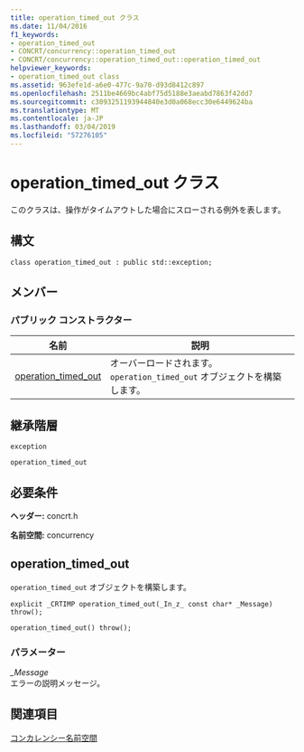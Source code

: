 ```yaml
---
title: operation_timed_out クラス
ms.date: 11/04/2016
f1_keywords:
- operation_timed_out
- CONCRT/concurrency::operation_timed_out
- CONCRT/concurrency::operation_timed_out::operation_timed_out
helpviewer_keywords:
- operation_timed_out class
ms.assetid: 963efe1d-a6e0-477c-9a70-d93d8412c897
ms.openlocfilehash: 2511be4669bc4abf75d5188e3aeabd7863f42dd7
ms.sourcegitcommit: c3093251193944840e3d0a068ecc30e6449624ba
ms.translationtype: MT
ms.contentlocale: ja-JP
ms.lasthandoff: 03/04/2019
ms.locfileid: "57276105"
---
```

# <a name="operationtimedout-class"></a>operation_timed_out クラス

このクラスは、操作がタイムアウトした場合にスローされる例外を表します。

## <a name="syntax"></a>構文

```
class operation_timed_out : public std::exception;
```

## <a name="members"></a>メンバー

### <a name="public-constructors"></a>パブリック コンストラクター

|名前|説明|
|----------|-----------------|
|[operation_timed_out](#ctor)|オーバーロードされます。 `operation_timed_out` オブジェクトを構築します。|

## <a name="inheritance-hierarchy"></a>継承階層

`exception`

`operation_timed_out`

## <a name="requirements"></a>必要条件

**ヘッダー:** concrt.h

**名前空間:** concurrency

##  <a name="ctor"></a> operation_timed_out

`operation_timed_out` オブジェクトを構築します。

```
explicit _CRTIMP operation_timed_out(_In_z_ const char* _Message) throw();

operation_timed_out() throw();
```

### <a name="parameters"></a>パラメーター

*_Message*<br/>
エラーの説明メッセージ。

## <a name="see-also"></a>関連項目

[コンカレンシー名前空間](concurrency-namespace.md)
